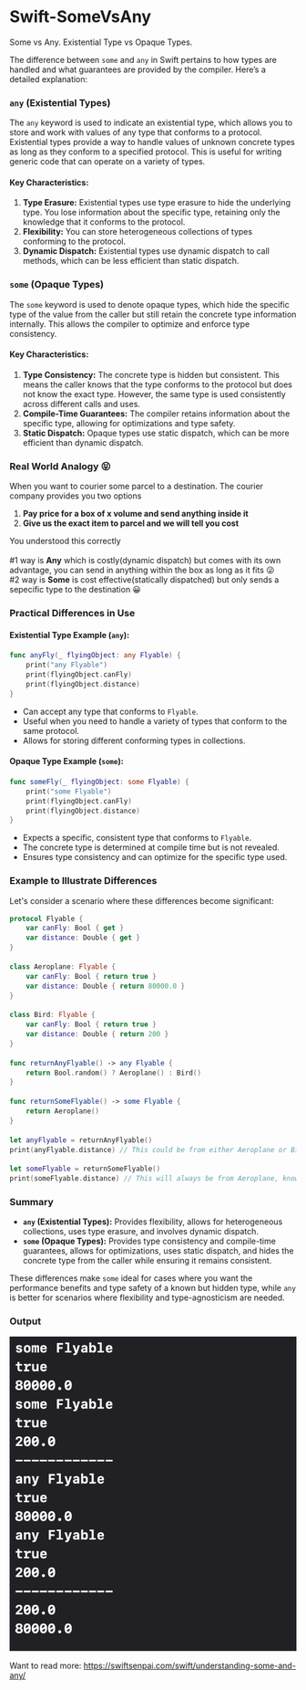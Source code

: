 # Swift-SomeVsAny
Some vs Any. Existential Type vs Opaque Types. 

The difference between `some` and `any` in Swift pertains to how types are handled and what guarantees are provided by the compiler. Here’s a detailed explanation:

### `any` (Existential Types)
The `any` keyword is used to indicate an existential type, which allows you to store and work with values of any type that conforms to a protocol. Existential types provide a way to handle values of unknown concrete types as long as they conform to a specified protocol. This is useful for writing generic code that can operate on a variety of types.

#### Key Characteristics:
1. **Type Erasure:** Existential types use type erasure to hide the underlying type. You lose information about the specific type, retaining only the knowledge that it conforms to the protocol.
2. **Flexibility:** You can store heterogeneous collections of types conforming to the protocol.
3. **Dynamic Dispatch:** Existential types use dynamic dispatch to call methods, which can be less efficient than static dispatch.

### `some` (Opaque Types)
The `some` keyword is used to denote opaque types, which hide the specific type of the value from the caller but still retain the concrete type information internally. This allows the compiler to optimize and enforce type consistency.

#### Key Characteristics:
1. **Type Consistency:** The concrete type is hidden but consistent. This means the caller knows that the type conforms to the protocol but does not know the exact type. However, the same type is used consistently across different calls and uses.
2. **Compile-Time Guarantees:** The compiler retains information about the specific type, allowing for optimizations and type safety.
3. **Static Dispatch:** Opaque types use static dispatch, which can be more efficient than dynamic dispatch.

### Real World Analogy 😝
When you want to courier some parcel to a destination. The courier company provides you two options 
1. **Pay price for a box of x volume and send anything inside it**
2. **Give us the exact item to parcel and we will tell you cost**

You understood this correctly<br>
<br>#1 way is **Any** which is costly(dynamic dispatch) but comes with its own advantage, you can send in anything within the box as long as it fits 😜
<br>#2 way is **Some** is cost effective(statically dispatched) but only sends a sepecific type to the destination 😀

### Practical Differences in Use

#### Existential Type Example (`any`):
```swift
func anyFly(_ flyingObject: any Flyable) {
    print("any Flyable")
    print(flyingObject.canFly)
    print(flyingObject.distance)
}
```
- Can accept any type that conforms to `Flyable`.
- Useful when you need to handle a variety of types that conform to the same protocol.
- Allows for storing different conforming types in collections.

#### Opaque Type Example (`some`):
```swift
func someFly(_ flyingObject: some Flyable) {
    print("some Flyable")
    print(flyingObject.canFly)
    print(flyingObject.distance)
}
```
- Expects a specific, consistent type that conforms to `Flyable`.
- The concrete type is determined at compile time but is not revealed.
- Ensures type consistency and can optimize for the specific type used.

### Example to Illustrate Differences

Let's consider a scenario where these differences become significant:

```swift
protocol Flyable {
    var canFly: Bool { get }
    var distance: Double { get }
}

class Aeroplane: Flyable {
    var canFly: Bool { return true }
    var distance: Double { return 80000.0 }
}

class Bird: Flyable {
    var canFly: Bool { return true }
    var distance: Double { return 200 }
}

func returnAnyFlyable() -> any Flyable {
    return Bool.random() ? Aeroplane() : Bird()
}

func returnSomeFlyable() -> some Flyable {
    return Aeroplane()
}

let anyFlyable = returnAnyFlyable()
print(anyFlyable.distance) // This could be from either Aeroplane or Bird, decided at runtime.

let someFlyable = returnSomeFlyable()
print(someFlyable.distance) // This will always be from Aeroplane, known at compile-time.
```

### Summary

- **`any` (Existential Types):** Provides flexibility, allows for heterogeneous collections, uses type erasure, and involves dynamic dispatch.
- **`some` (Opaque Types):** Provides type consistency and compile-time guarantees, allows for optimizations, uses static dispatch, and hides the concrete type from the caller while ensuring it remains consistent.

These differences make `some` ideal for cases where you want the performance benefits and type safety of a known but hidden type, while `any` is better for scenarios where flexibility and type-agnosticism are needed.

### Output 
![image info](./SomevsAnyOutput.png)

Want to read more: 
https://swiftsenpai.com/swift/understanding-some-and-any/
